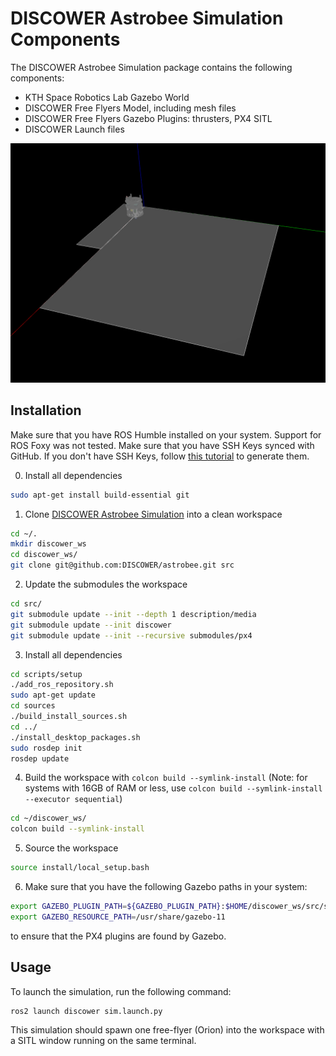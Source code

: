 # DISCOWER Astrobee Simulation Components
The DISCOWER Astrobee Simulation package contains the following components:
* KTH Space Robotics Lab Gazebo World
* DISCOWER Free Flyers Model, including mesh files
* DISCOWER Free Flyers Gazebo Plugins: thrusters, PX4 SITL
* DISCOWER Launch files

![DISCOWER Astrobee Simulation](https://github.com/DISCOWER/discower_asim/blob/main/discower/doc/images/simulator.png)

## Installation
Make sure that you have ROS Humble installed on your system. Support for ROS Foxy was not tested. Make sure that you have SSH Keys synced with GitHub. If you don't have SSH Keys, follow [this tutorial](https://docs.github.com/en/authentication/connecting-to-github-with-ssh/generating-a-new-ssh-key-and-adding-it-to-the-ssh-agent) to generate them.

0. Install all dependencies
```bash
sudo apt-get install build-essential git
```

1. Clone [DISCOWER Astrobee Simulation](https://github.com/DISCOWER/astrobee) into a clean workspace
```bash
cd ~/.
mkdir discower_ws
cd discower_ws/
git clone git@github.com:DISCOWER/astrobee.git src
```

2. Update the submodules the workspace
```bash
cd src/
git submodule update --init --depth 1 description/media
git submodule update --init discower
git submodule update --init --recursive submodules/px4
```

3. Install all dependencies
```bash
cd scripts/setup
./add_ros_repository.sh
sudo apt-get update
cd sources
./build_install_sources.sh
cd ../
./install_desktop_packages.sh
sudo rosdep init
rosdep update
```

4. Build the workspace with `colcon build --symlink-install` (Note: for systems with 16GB of RAM or less, use `colcon build --symlink-install --executor sequential`)
```bash
cd ~/discower_ws/
colcon build --symlink-install
```

5. Source the workspace
```bash
source install/local_setup.bash
```

6. Make sure that you have the following Gazebo paths in your system:
```bash
export GAZEBO_PLUGIN_PATH=${GAZEBO_PLUGIN_PATH}:$HOME/discower_ws/src/submodules/px4/build/px4_sitl_default/build_gazebo-classic
export GAZEBO_RESOURCE_PATH=/usr/share/gazebo-11
```
to ensure that the PX4 plugins are found by Gazebo.

## Usage
To launch the simulation, run the following command:
```bash
ros2 launch discower sim.launch.py
```

This simulation should spawn one free-flyer (Orion) into the workspace with a SITL window running on the same terminal.
